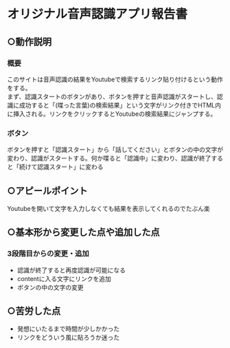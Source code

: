 # オリジナル音声認識アプリ報告書
## ○動作説明
### 概要
このサイトは音声認識の結果をYoutubeで検索するリンク貼り付けるという動作をする。  
まず、認識スタートのボタンがあり、ボタンを押すと音声認識がスタートし、認識に成功すると「(喋った言葉)の検索結果」という文字がリンク付きでHTML内に挿入される。リンクをクリックするとYoutubeの検索結果にジャンプする。  

### ボタン
ボタンを押すと「認識スタート」から「話してください」とボタンの中の文字が変わり、認識がスタートする。何か喋ると「認識中」に変わり、認識が終了すると「続けて認識スタート」に変わる  

## ○アピールポイント
Youtubeを開いて文字を入力しなくても結果を表示してくれるのでたぶん楽

## ○基本形から変更した点や追加した点
### 3段階目からの変更・追加
- 認識が終了すると再度認識が可能になる
- contentに入る文字にリンクを追加
- ボタンの中の文字の変更

## ○苦労した点
- 発想にいたるまで時間が少しかかった
- リンクをどういう風に貼ろうか迷った